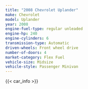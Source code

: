 ```yaml
---
title: "2008 Chevrolet Uplander"
make: Chevrolet
model: Uplander
year: 2008
engine-fuel-type: regular unleaded
engine-hp: 240
engine-cylinders: 6
transmission-type: Automatic
driven-wheels: Front wheel drive
number-of-doors: 4
market-category: Flex Fuel
vehicle-size: Midsize
vehicle-style: Passenger Minivan
---
```


{{< car_info >}}

